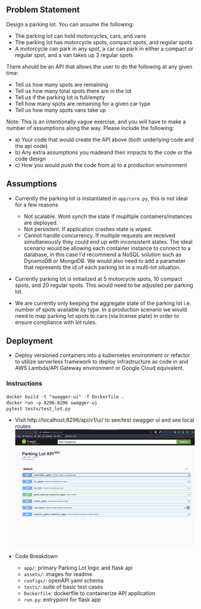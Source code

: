 ## Problem Statement
Design a parking lot. You can assume the following:
- The parking lot can hold motorcycles, cars, and vans
- The parking lot has motorcycle spots, compact spots, and regular spots
- A motorcycle can park in any spot, a car can park in either a compact or regular
spot, and a van takes up 3 regular spots

There should be an API that allows the user to do the following at any given time:
- Tell us how many spots are remaining
- Tell us how many total spots there are in the lot
- Tell us if the parking lot is full/empty
- Tell how many spots are remaining for a given car type
- Tell us how many spots vans take up

Note: This is an intentionally vague exercise, and you will have to make a number of assumptions along the way. Please include the following:

- a) Your code that would create the API above (both underlying code and the api code) 
- b) Any extra assumptions you madeand their impacts to the code or the code design 
- c) How you would push the code from a) to a production environment


## Assumptions
- Currently the parking lot is instantiated in `app/core.py`, this is not ideal for a few reasons
    - Not scalable. Wont synch the state if mupltiple containers/instances are deployed.
    - Not persistent. If application crashes state is wiped.
    - Cannot handle concurrency. If multiple requests are received simultaneously they could end up with inconsistent states.
The ideal scenario would be allowing each container instance to connect to a database, in this case I'd recommend a NoSQL solution such as DynamoDB or MongoDB. We would also need to add a parameter that represents the id of each parking lot in a multi-lot situation.

- Currently parking lot is initialized at 5 motorcycle spots, 10 compact spots, and 20 regular spots. This would need to be adjusted per parking lot.

- We are currently only keeping the aggregate state of the parking lot i.e. number of spots available by type. In a production scenario we would need to map parking lot spots to cars (via license plate) in order to ensure compliance with lot rules.

## Deployment
- Deploy versioned containers into a kubernetes environment or refactor to utilize serverless framework to deploy infrastructure as code in and AWS Lambda/API Gateway environment or Google Cloud equivalent.

### Instructions
```
docker build -t "swagger-ui" -f Dockerfile .
docker run -p 8296:8296 swagger-ui
pytest tests/test_lot.py
```
- Visit http://localhost:8296/api/v1/ui/ to see/test swagger ui and see local routes
![Swagger UI](assets/swagger_ui.png)

- Code Breakdown
    - `app/`: primary Parking Lot logic and flask api
    - `assets/`: images for readme
    - `configs/`: openAPI yaml schema
    - `tests/`: suite of basic test cases
    - `Dockerfile`: dockerfile to containerize API application
    - `run.py`: entrypoint for flask app